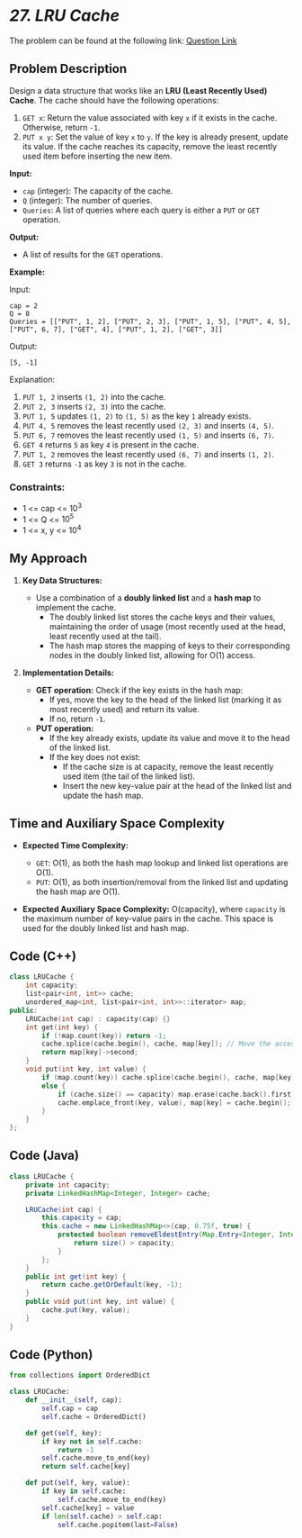 # *27. LRU Cache*

The problem can be found at the following link: [Question Link](https://www.geeksforgeeks.org/problems/lru-cache/1)



## Problem Description

Design a data structure that works like an **LRU (Least Recently Used) Cache**. The cache should have the following operations:

1. `GET x`: Return the value associated with key `x` if it exists in the cache. Otherwise, return `-1`.
2. `PUT x y`: Set the value of key `x` to `y`. If the key is already present, update its value. If the cache reaches its capacity, remove the least recently used item before inserting the new item.

**Input:**
- `cap` (integer): The capacity of the cache.
- `Q` (integer): The number of queries.
- `Queries`: A list of queries where each query is either a `PUT` or `GET` operation.

**Output:**
- A list of results for the `GET` operations.

**Example:**

Input:
```
cap = 2
Q = 8
Queries = [["PUT", 1, 2], ["PUT", 2, 3], ["PUT", 1, 5], ["PUT", 4, 5], ["PUT", 6, 7], ["GET", 4], ["PUT", 1, 2], ["GET", 3]]
```

Output:
```
[5, -1]
```

Explanation:
1. `PUT 1, 2` inserts `(1, 2)` into the cache.
2. `PUT 2, 3` inserts `(2, 3)` into the cache.
3. `PUT 1, 5` updates `(1, 2)` to `(1, 5)` as the key `1` already exists.
4. `PUT 4, 5` removes the least recently used `(2, 3)` and inserts `(4, 5)`.
5. `PUT 6, 7` removes the least recently used `(1, 5)` and inserts `(6, 7)`.
6. `GET 4` returns `5` as key `4` is present in the cache.
7. `PUT 1, 2` removes the least recently used `(6, 7)` and inserts `(1, 2)`.
8. `GET 3` returns `-1` as key `3` is not in the cache.

### Constraints:
- 1 <= cap <= $10^3$
- 1 <= Q <= $10^5$
- 1 <= x, y <= $10^4$


## My Approach

1. **Key Data Structures:**
   - Use a combination of a **doubly linked list** and a **hash map** to implement the cache.
     - The doubly linked list stores the cache keys and their values, maintaining the order of usage (most recently used at the head, least recently used at the tail).
     - The hash map stores the mapping of keys to their corresponding nodes in the doubly linked list, allowing for O(1) access.

2. **Implementation Details:**
   - **GET operation:** Check if the key exists in the hash map:
     - If yes, move the key to the head of the linked list (marking it as most recently used) and return its value.
     - If no, return `-1`.
   - **PUT operation:**
     - If the key already exists, update its value and move it to the head of the linked list.
     - If the key does not exist:
       - If the cache size is at capacity, remove the least recently used item (the tail of the linked list).
       - Insert the new key-value pair at the head of the linked list and update the hash map.



## Time and Auxiliary Space Complexity

- **Expected Time Complexity:**  
  - `GET`: O(1), as both the hash map lookup and linked list operations are O(1).  
  - `PUT`: O(1), as both insertion/removal from the linked list and updating the hash map are O(1).

- **Expected Auxiliary Space Complexity:** O(capacity), where `capacity` is the maximum number of key-value pairs in the cache. This space is used for the doubly linked list and hash map.



## Code (C++)

```cpp
class LRUCache {
    int capacity;
    list<pair<int, int>> cache;
    unordered_map<int, list<pair<int, int>>::iterator> map;
public:
    LRUCache(int cap) : capacity(cap) {}
    int get(int key) {
        if (!map.count(key)) return -1;
        cache.splice(cache.begin(), cache, map[key]); // Move the accessed node to the front
        return map[key]->second;
    }
    void put(int key, int value) {
        if (map.count(key)) cache.splice(cache.begin(), cache, map[key]), map[key]->second = value;
        else {
            if (cache.size() == capacity) map.erase(cache.back().first), cache.pop_back();
            cache.emplace_front(key, value), map[key] = cache.begin();
        }
    }
};
```



## Code (Java)

```java
class LRUCache {
    private int capacity;
    private LinkedHashMap<Integer, Integer> cache;

    LRUCache(int cap) {
        this.capacity = cap;
        this.cache = new LinkedHashMap<>(cap, 0.75f, true) {
            protected boolean removeEldestEntry(Map.Entry<Integer, Integer> eldest) {
                return size() > capacity;
            }
        };
    }
    public int get(int key) {
        return cache.getOrDefault(key, -1);
    }
    public void put(int key, int value) {
        cache.put(key, value);
    }
}
```



## Code (Python)

```python
from collections import OrderedDict

class LRUCache:
    def __init__(self, cap):
        self.cap = cap
        self.cache = OrderedDict()

    def get(self, key):
        if key not in self.cache:
            return -1
        self.cache.move_to_end(key)
        return self.cache[key]

    def put(self, key, value):
        if key in self.cache:
            self.cache.move_to_end(key)
        self.cache[key] = value
        if len(self.cache) > self.cap:
            self.cache.popitem(last=False)
```


